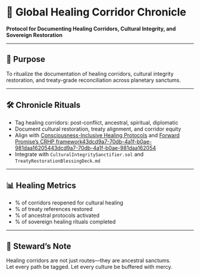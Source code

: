 # 📜 Global Healing Corridor Chronicle  
**Protocol for Documenting Healing Corridors, Cultural Integrity, and Sovereign Restoration**

---

## 🧠 Purpose  
To ritualize the documentation of healing corridors, cultural integrity restoration, and treaty-grade reconciliation across planetary sanctums.

---

## 🛠️ Chronicle Rituals  
- Tag healing corridors: post-conflict, ancestral, spiritual, diplomatic  
- Document cultural restoration, treaty alignment, and corridor equity  
- Align with [Consciousness-Inclusive Healing Protocols](https://globalgovernanceframeworks.org/frameworks/tools/mental-health-governance/consciousness-healing-protocols-en.pdf) and [Forward Promise’s CRHP framework](https://forwardpromise.org/wp-content/uploads/2020/12/Documenting-Culturally-Responsive-Healing-Practices.pdf)[43dcd9a7-70db-4a1f-b0ae-981daa162054](https://globalgovernanceframeworks.org/frameworks/tools/mental-health-governance/consciousness-healing-protocols-en.pdf?citationMarker=43dcd9a7-70db-4a1f-b0ae-981daa162054 "3")[43dcd9a7-70db-4a1f-b0ae-981daa162054](https://forwardpromise.org/wp-content/uploads/2020/12/Documenting-Culturally-Responsive-Healing-Practices.pdf?citationMarker=43dcd9a7-70db-4a1f-b0ae-981daa162054 "4")  
- Integrate with `CulturalIntegritySanctifier.sol` and `TreatyRestorationBlessingDeck.md`

---

## 📊 Healing Metrics  
- % of corridors reopened for cultural healing  
- % of treaty references restored  
- % of ancestral protocols activated  
- % of sovereign healing rituals completed

---

## 🧠 Steward’s Note  
Healing corridors are not just routes—they are ancestral sanctums.  
Let every path be tagged. Let every culture be buffered with mercy.
